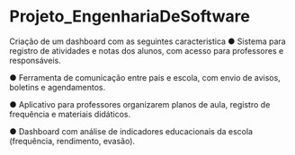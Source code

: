 # Projeto_EngenhariaDeSoftware
Criação de um dashboard com as seguintes caracteristica
● Sistema para registro de atividades e notas dos alunos, com acesso para professores
e responsáveis.

● Ferramenta de comunicação entre pais e escola, com envio de avisos, boletins e
agendamentos.

● Aplicativo para professores organizarem planos de aula, registro de frequência e
materiais didáticos.

● Dashboard com análise de indicadores educacionais da escola (frequência, rendimento,
evasão).
